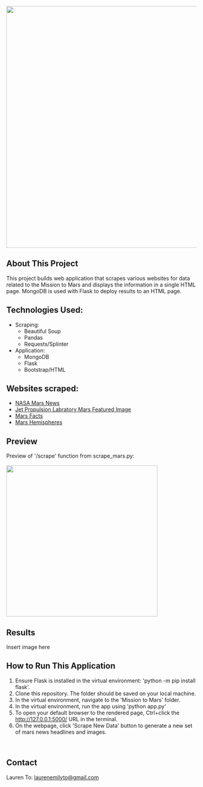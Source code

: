 <img src="https://i.pinimg.com/originals/e0/6d/8b/e06d8be6a953c0348b09f2b0d1b02474.jpg" width=640 align=center> <br>

## About This Project
This project builds web application that scrapes various websites for data related to the Mission to Mars and displays the information in a single HTML page. MongoDB is used with Flask to deploy results to an HTML page.

## Technologies Used:
- Scraping: 
	- Beautiful Soup
	- Pandas
	- Requests/Splinter
- Application: 
	- MongoDB 
	- Flask
	- Bootstrap/HTML

## Websites scraped:
- [NASA Mars News](https://redplanetscience.com/)
- [Jet Propulsion Labratory Mars Featured Image](https://spaceimages-mars.com/)
- [Mars Facts](https://galaxyfacts-mars.com/)
- [Mars Hemispheres](https://marshemispheres.com/)

## Preview
Preview of '/scrape' function from scrape_mars.py:
<br>
<br>
<img src="https://i.pinimg.com/originals/ce/34/55/ce345585ddc7d30437d6ff24d96ddbb0.jpg" width=400 align=center> <br>


## Results
Insert image here
<br>

## How to Run This Application
1. Ensure Flask is installed in the virtual environment: 'python -m pip install flask'.
2. Clone this repository. The folder should be saved on your local machine.
3. In the virtual environment, navigate to the 'Mission to Mars' folder.
4. In the virtual environment, run the app using 'python app.py'
5. To open your default browser to the rendered page, Ctrl+click the http://127.0.0.1:5000/ URL in the terminal.
6. On the webpage, click 'Scrape New Data' button to generate a new set of mars news headlines and images.
<br>

## Contact
Lauren To: [laurenemilyto@gmail.com](laurenemilyto@gmail.com)
